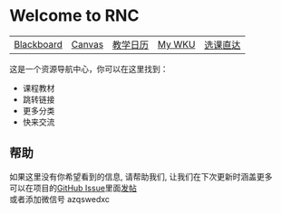 # Welcome to RNC
|                        |                                            |                                                |                             |                                            |
|------------------------|--------------------------------------------|------------------------------------------------|-----------------------------|--------------------------------------------|
| [Blackboard](https://blackboard.kean.edu/webapps/login/) | [Canvas](https://kean.instructure.com/) | [教学日历](https://wku.edu.cn/academics/cal/) | [My WKU](https://once.wku.edu.cn/) | [选课直达](https://selfservice.kean.edu/Student/Planning/DegreePlans) |


这是一个资源导航中心，你可以在这里找到：

- 课程教材
- 跳转链接
- 更多分类
- 快来交流



## 帮助

如果这里没有你希望看到的信息, 请帮助我们, 让我们在下次更新时涵盖更多  
可以在项目的[GitHub Issue](https://github.com/TianYi0217/wkuer-rnc/issues)里面[发帖](https://github.com/TianYi0217/wkuer-rnc/issues/new)  
或者添加微信号 azqswedxc
